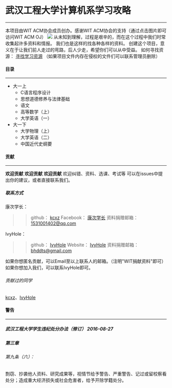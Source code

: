 # 武汉工程大学计算机系学习攻略
---
本项目由WIT ACM协会成员创办。感谢WIT ACM协会的支持（通过点击图片即可访问WIT ACM OJ）
[![](img/logo.png)](http://witacm.com/ "WIT ACM logo2")
从未知到理解，过程是艰辛的，而在这个过程中我们时常收集起许多资料和情报。
我们也是这样的找各种各样的资料。
创建这个项目，意义在于让我们前人走过的弯路，后人少走，希望你们可以从中受益。
如何寻找资源： [寻找学习资源](https://raw.githubusercontent.com/IvyHole/WITCL/master/%E5%AF%BB%E6%89%BE%E5%AD%A6%E4%B9%A0%E8%B5%84%E6%BA%90.docx "寻找学习资源")
（如果项目文件内存在侵权的文件们可以联系管理员删除）
#### 目录
---
+ 大一上
    + C语言程序设计
    + 思想道德修养与法律基础
    + 语文
    + 高等数学（上）
    + 大学英语（一）
+ 大一下
    + 大学物理（上）
    + 大学英语（二）
    + 中国近代史纲要

#### 贡献
----
****欢迎贡献****
****欢迎贡献****
****欢迎贡献****
欢迎纠错、资料、选课、考试等
可以在issues中提出你的建议，或者直接联系我们。

##### 联系方式
康次学长：
>>github： [kcxz](https://github.com/kcxz "kcxz")
>>Facebook： [康次学长](https://www.facebook.com/xiao.kang.5209 "kcxz")
>>资料捐赠邮箱： 1531001402@qq.com
        
IvyHole：
>>github： [IvyHole](https://github.com/IvyHole "IvyHole")
>>Website： [IvyHole](https://ivyhole.com "IvyHole")
>>资料捐赠邮箱： bhddts@gmail.com

如果你想匿名贡献，可以Email至以上联系人的邮箱。（注明"WIT捐献资料"即可）
如果你想加入我们，可以联系IvyHole即可。

###### 贡献过的同学
[kcxz](https://github.com/kcxz "kcxz")、[IvyHole](https://github.com/IvyHole "IvyHole")

#### 警告
----
##### 武汉工程大学学生违纪处分办法（修订）    2016-08-27
##### 第三章 
###### 第九条（六）：
 剽窃、抄袭他人资料、研究成果等，视情节给予警告、严重警告、记过或留校察看处分；造成重大经济损失或社会危害者，给予开除学籍处分。